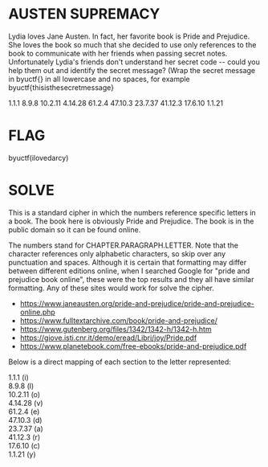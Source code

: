 # AUSTEN SUPREMACY
Lydia loves Jane Austen. In fact, her favorite book is Pride and Prejudice. She loves the book so much that she decided to use only references to the book to communicate with her friends when passing secret notes. Unfortunately Lydia's friends don't understand her secret code -- could you help them out and identify the secret message? (Wrap the secret message in byuctf{} in all lowercase and no spaces, for example byuctf{thisisthesecretmessage}

1.1.1 8.9.8 10.2.11 4.14.28  61.2.4  47.10.3  23.7.37  41.12.3 17.6.10 1.1.21

# FLAG
byuctf(ilovedarcy)

# SOLVE

This is a standard cipher in which the numbers reference specific letters in a book. The book here is obviously Pride and Prejudice. The book is in the public domain so it can be found online. 

The numbers stand for CHAPTER.PARAGRAPH.LETTER. Note that the character references only alphabetic characters, so skip over any punctuation and spaces. Although it is certain that formatting may differ between different editions online, when I searched Google for "pride and prejudice book online", these were the top results and they all have similar formatting. Any of these sites would work for solve the cipher.

* https://www.janeausten.org/pride-and-prejudice/pride-and-prejudice-online.php
* https://www.fulltextarchive.com/book/pride-and-prejudice/
* https://www.gutenberg.org/files/1342/1342-h/1342-h.htm
* https://giove.isti.cnr.it/demo/eread/Libri/joy/Pride.pdf
* https://www.planetebook.com/free-ebooks/pride-and-prejudice.pdf

Below is a direct mapping of each section to the letter represented:

1.1.1 (i) <br>
8.9.8 (l) <br>
10.2.11 (o) <br>
4.14.28 (v) <br>
61.2.4 (e) <br>
47.10.3 (d) <br>
23.7.37 (a) <br>
41.12.3 (r) <br>
17.6.10 (c) <br>
1.1.21 (y) <br>